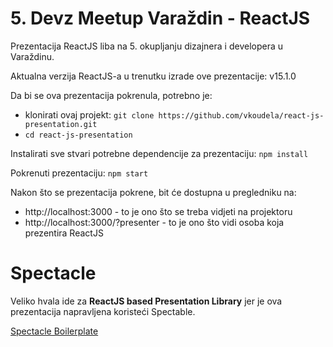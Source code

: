 # 5. Devz Meetup Varaždin - ReactJS
Prezentacija ReactJS liba na 5. okupljanju dizajnera i developera u Varaždinu.

Aktualna verzija ReactJS-a u trenutku izrade ove prezentacije: v15.1.0

Da bi se ova prezentacija pokrenula, potrebno je:
* klonirati ovaj projekt: `git clone https://github.com/vkoudela/react-js-presentation.git`
* `cd react-js-presentation`

Instalirati sve stvari potrebne dependencije za prezentaciju: `npm install`

Pokrenuti prezentaciju: `npm start`

Nakon što se prezentacija pokrene, bit će dostupna u pregledniku na:
* http://localhost:3000 - to je ono što se treba vidjeti na projektoru
* http://localhost:3000/?presenter - to je ono što vidi osoba koja prezentira ReactJS

# Spectacle
Veliko hvala ide za **ReactJS based Presentation Library** jer je ova prezentacija napravljena koristeći Spectable.

[Spectacle Boilerplate](https://github.com/FormidableLabs/spectacle-boilerplate/)